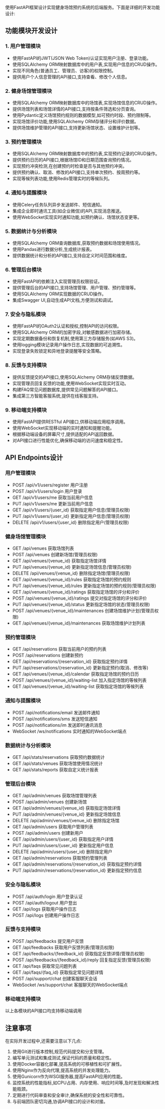 使用FastAPI框架设计实现健身场馆预约系统的后端服务。下面是详细的开发功能设计:

## 功能模块开发设计

### 1. 用户管理模块
- 使用FastAPI的JWT(JSON Web Token)认证实现用户注册、登录功能。
- 使用SQLAlchemy ORM映射数据库中的用户表,实现用户信息的CRUD操作。
- 实现不同角色(普通员工、管理员、访客)的权限控制。
- 提供用户个人信息管理的API接口,支持查看、修改个人信息。

### 2. 健身场馆管理模块
- 使用SQLAlchemy ORM映射数据库中的场馆表,实现场馆信息的CRUD操作。
- 提供场馆列表和场馆详情的API接口,支持按条件筛选和分页查询。
- 使用Pydantic定义场馆预约规则的数据模型,如可预约时段、预约限制等。
- 实现场馆评价功能,使用SQLAlchemy ORM存储评分和评价数据。
- 提供场馆维护管理的API接口,支持更新场馆状态、设置维护计划等。

### 3. 预约管理模块  
- 使用SQLAlchemy ORM映射数据库中的预约表,实现预约记录的CRUD操作。
- 提供预约日历的API接口,根据场馆ID和日期范围查询预约情况。
- 实现预约冲突检测,在创建预约时检查是否与其他预约冲突。
- 提供预约确认、取消、修改的API接口,支持单次预约、按周预约等。
- 实现等候列表功能,使用Redis管理实时的等候队列。

### 4. 通知与提醒模块
- 使用Celery任务队列异步发送邮件、短信通知。
- 集成企业即时通讯工具(如企业微信)的API,实现消息推送。
- 使用WebSocket实现实时通知功能,如预约确认、场馆状态变更等。

### 5. 数据统计与分析模块
- 使用SQLAlchemy ORM查询数据库,获取预约数据和场馆使用情况。
- 使用Pandas进行数据分析,生成统计报表。
- 提供数据统计和分析的API接口,支持自定义时间范围和维度。

### 6. 管理后台模块  
- 使用FastAPI的依赖注入实现管理员权限验证。
- 提供管理后台的API接口,支持场馆管理、用户管理、预约管理等。
- 使用SQLAlchemy ORM实现数据的CRUD操作。
- 集成Swagger UI,自动生成API文档,方便测试和调试。

### 7. 安全与隐私模块
- 使用FastAPI的OAuth2认证和授权,控制API的访问权限。
- 使用SQLAlchemy ORM的加密字段,对敏感数据进行加密存储。
- 实现定期数据备份和恢复机制,使用第三方存储服务(如AWS S3)。
- 使用logging模块记录用户操作日志,实现数据的可追溯性。
- 实现登录失败锁定和异地登录提醒等安全策略。

### 8. 反馈与支持模块
- 提供反馈提交的API接口,使用SQLAlchemy ORM存储反馈数据。
- 实现管理员回复反馈的功能,使用WebSocket实现实时互动。
- 构建FAQ常见问题数据库,提供常见问题解答的API接口。
- 集成第三方智能客服系统,提供在线客服支持。

### 9. 移动端支持模块  
- 使用FastAPI提供RESTful API接口,供移动端应用程序调用。
- 使用WebSocket实现移动端的实时通知和提醒功能。
- 根据移动端设备的屏幕尺寸,提供适配的API返回数据。
- 对API接口进行性能优化,确保移动端的访问速度和稳定性。


## API Endpoints设计

### 用户管理模块

- POST /api/v1/users/register 用户注册
- POST /api/v1/users/login 用户登录
- GET /api/v1/users/me 获取当前用户信息
- PUT /api/v1/users/me 更新当前用户信息
- GET /api/v1/users/{user_id} 获取指定用户信息(管理员权限)
- PUT /api/v1/users/{user_id} 更新指定用户信息(管理员权限)
- DELETE /api/v1/users/{user_id} 删除指定用户(管理员权限)

### 健身场馆管理模块

- GET /api/venues 获取场馆列表
- POST /api/venues 创建新场馆(管理员权限)
- GET /api/venues/{venue_id} 获取指定场馆详情
- PUT /api/venues/{venue_id} 更新指定场馆信息(管理员权限)
- DELETE /api/venues/{venue_id} 删除指定场馆(管理员权限)
- GET /api/venues/{venue_id}/rules 获取指定场馆的预约规则
- PUT /api/venues/{venue_id}/rules 更新指定场馆的预约规则(管理员权限)
- GET /api/venues/{venue_id}/ratings 获取指定场馆的评分和评价
- POST /api/venues/{venue_id}/ratings 提交对指定场馆的评分和评价
- PUT /api/venues/{venue_id}/status 更新指定场馆的状态(管理员权限)
- POST /api/venues/{venue_id}/maintenances 创建场馆维护计划(管理员权限)
- GET /api/venues/{venue_id}/maintenances 获取场馆维护计划列表

### 预约管理模块

- GET /api/reservations 获取当前用户的预约列表
- POST /api/reservations 创建新预约
- GET /api/reservations/{reservation_id} 获取指定预约详情
- PUT /api/reservations/{reservation_id} 更新指定预约(取消、修改等)
- GET /api/venues/{venue_id}/calendar 获取指定场馆的预约日历
- POST /api/venues/{venue_id}/waiting-list 加入指定场馆的等候列表
- GET /api/venues/{venue_id}/waiting-list 获取指定场馆的等候列表

### 通知与提醒模块

- POST /api/notifications/email 发送邮件通知
- POST /api/notifications/sms 发送短信通知
- POST /api/notifications/im 发送即时通讯消息
- WebSocket /ws/notifications 实时通知的WebSocket端点


### 数据统计与分析模块

- GET /api/stats/reservations 获取预约数据统计
- GET /api/stats/venues 获取场馆使用情况统计
- GET /api/stats/reports 获取自定义统计报表

### 管理后台模块

- GET /api/admin/venues 获取场馆管理列表
- POST /api/admin/venues 创建新场馆
- GET /api/admin/venues/{venue_id} 获取指定场馆详情
- PUT /api/admin/venues/{venue_id} 更新指定场馆信息
- DELETE /api/admin/venues/{venue_id} 删除指定场馆
- GET /api/admin/users 获取用户管理列表
- POST /api/admin/users 创建新用户
- GET /api/admin/users/{user_id} 获取指定用户详情
- PUT /api/admin/users/{user_id} 更新指定用户信息
- DELETE /api/admin/users/{user_id} 删除指定用户
- GET /api/admin/reservations 获取预约管理列表
- GET /api/admin/reservations/{reservation_id} 获取指定预约详情
- PUT /api/admin/reservations/{reservation_id} 更新指定预约信息

### 安全与隐私模块

- POST /api/auth/login 用户登录认证
- POST /api/auth/logout 用户登出
- GET /api/logs 获取用户操作日志
- POST /api/logs 创建用户操作日志


### 反馈与支持模块

- POST /api/feedbacks 提交用户反馈
- GET /api/feedbacks 获取用户反馈列表(管理员权限)
- GET /api/feedbacks/{feedback_id} 获取指定反馈详情(管理员权限)
- POST /api/feedbacks/{feedback_id}/reply 回复指定反馈(管理员权限)
- GET /api/faqs 获取常见问题列表
- GET /api/faqs/{faq_id} 获取指定常见问题详情
- POST /api/support/chat 创建客服聊天会话
- WebSocket /ws/support/chat 客服聊天的WebSocket端点

### 移动端支持模块

以上各模块的API接口均支持移动端调用

## 注意事项

在实际开发过程中,还需要注意以下几点:

1. 使用Git进行版本控制,规范代码提交和分支管理。
2. 编写单元测试和集成测试,保证代码的质量和稳定性。
3. 使用Docker容器化部署,提高系统的可移植性和可扩展性。
4. 使用Nginx作为反向代理,提高系统的并发处理能力。
5. 使用Gunicorn作为WSGI服务器,提高FastAPI应用的性能。
6. 监控系统的性能指标,如CPU占用、内存使用、响应时间等,及时发现和解决性能瓶颈。
7. 定期进行代码审查和安全审计,确保系统的安全性和可靠性。
8. 与前端团队密切沟通,协调API接口的设计和对接。

